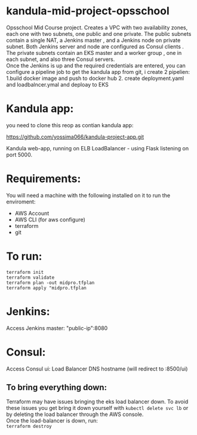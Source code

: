 # kandula-mid-project-opsschool
Opsschool Mid Course project. Creates a VPC  with two availability zones, 
each one with two subnets, one public and one private. The public subnets contain a single NAT, a 
Jenkins master , and a Jenkins node on private subnet. 
Both Jenkins server and node are configured as Consul clients .   
The private subnets contain an EKS master and a worker group , one in each subnet, 
and also three Consul servers.   
Once the Jenkins is up and the required credentials are entered, you can configure a pipeline job to get the 
kandula app from git, i create 2 pipelien: 1.build docker image and push to docker hub
                                           2. create deployment.yaml and loadbalncer.ymal and deploay to EKS
                                           
                                           
# Kandula app:
you need to clone this reop as contian kandula app:

https://github.com/yossima066/kandula-project-app.git

Kandula web-app, running on ELB LoadBalancer - using Flask listening on port 5000.



# Requirements:
You will need a machine with the following installed on it to run the enviroment:
- AWS Account
- AWS CLI (for aws configure)
- terraform  
- git

# To run:
`terraform init`  
`terraform validate`  
`terraform plan -out midpro.tfplan`  
`terraform apply "midpro.tfplan`


# Jenkins:
Access Jenkins master: "public-ip":8080

  
# Consul:
Access Consul ui: Load Balancer DNS hostname (will redirect to :8500/ui)


## To bring everything down:
Terraform may have issues bringing the eks load balancer down. To avoid these issues you get bring it down yourself with `kubectl delete svc lb` or by deleting the load balancer through the AWS console.  
Once the load-balancer is down,  run:  
`terraform destroy`







